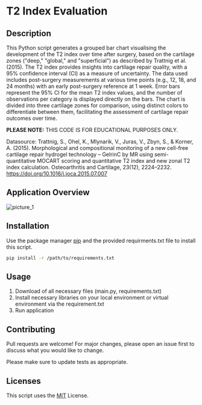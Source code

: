 # T2 Index Evaluation
## Description

This Python script generates a grouped bar chart visualising the development of the T2 index over time after surgery, based on the cartilage zones ("deep," "global," and "superficial") as described by Trattnig et al. (2015). The T2 index provides insights into cartilage repair quality, with a 95% confidence interval (CI) as a measure of uncertainty.
The data used includes post-surgery measurements at various time points (e.g., 12, 18, and 24 months) with an early post-surgery reference at 1 week. Error bars represent the 95% CI for the mean T2 index values, and the number of observations per category is displayed directly on the bars.
The chart is divided into three cartilage zones for comparison, using distinct colors to differentiate between them, facilitating the assessment of cartilage repair outcomes over time.

**PLEASE NOTE:** THIS CODE IS FOR EDUCATIONAL PURPOSES ONLY.

Datasource:
Trattnig, S., Ohel, K., Mlynarik, V., Juras, V., Zbyn, S., & Korner, A. (2015). Morphological and compositional monitoring of a new cell-free cartilage repair hydrogel technology – GelrinC by MR using semi-quantitative MOCART scoring and quantitative T2 index and new zonal T2 index calculation. Osteoarthritis and Cartilage, 23(12), 2224–2232. https://doi.org/10.1016/j.joca.2015.07.007

## Application Overview
![picture_1](https://github.com/user-attachments/assets/99afb8ba-646c-41ed-832d-f59b9a845990)

## Installation

Use the package manager [pip](https://pip.pypa.io/en/stable/) and the provided requirments.txt file to install this script.

```bash
pip install -r /path/to/requirements.txt
`````

## Usage

1. Download of all necessary files (main.py, requirements.txt)
2. Install necessary libraries on your local environment or virtual environment via the requirement.txt
3. Run application

## Contributing

Pull requests are welcome! For major changes, please open an issue first
to discuss what you would like to change.

Please make sure to update tests as appropriate.

## Licenses
This script uses the [MIT](https://choosealicense.com/licenses/mit/) License.
